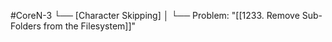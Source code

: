 #CoreN-3
└── [Character Skipping]
    │
    └── Problem: "[[1233. Remove Sub-Folders from the Filesystem]]"